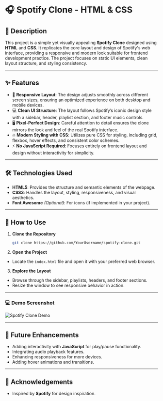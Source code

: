 # 🎧 Spotify Clone - HTML & CSS

## 📖 Description

This project is a simple yet visually appealing **Spotify Clone** designed using **HTML** and **CSS**. It replicates the core layout and design of Spotify's web interface, providing a responsive and modern look suitable for frontend development practice. The project focuses on static UI elements, clean layout structure, and styling consistency.

---

## ✨ Features

- 🎨 **Responsive Layout**: The design adjusts smoothly across different screen sizes, ensuring an optimized experience on both desktop and mobile devices.
- 💻 **Clean UI Structure**: The layout follows Spotify’s iconic design style with a sidebar, header, playlist section, and footer music controls.
- 🖥️ **Pixel-Perfect Design**: Careful attention to detail ensures the clone mirrors the look and feel of the real Spotify interface.
- 🔥 **Modern Styling with CSS**: Utilizes pure CSS for styling, including grid, flexbox, hover effects, and consistent color schemes.
- ⚡ **No JavaScript Required**: Focuses entirely on frontend layout and design without interactivity for simplicity.

---

## 🛠️ Technologies Used

- **HTML5**: Provides the structure and semantic elements of the webpage.
- **CSS3**: Handles the layout, styling, responsiveness, and visual aesthetics.
- **Font Awesome** *(Optional)*: For icons (if implemented in your project).

---

## 🚀 How to Use

1. **Clone the Repository**
   ```bash
   git clone https://github.com/YourUsername/spotify-clone.git

2. **Open the Project**
- Locate the `index.html` file and open it with your preferred web browser.

3. **Explore the Layout**
- Browse through the sidebar, playlists, headers, and footer sections.
- Resize the window to see responsive behavior in action.

---

### 💻 Demo Screenshot

![Spotify Clone Demo](assets/Spotify-Screenshot.png)

---

## 🎯 Future Enhancements

- Adding interactivity with **JavaScript** for play/pause functionality.
- Integrating audio playback features.
- Enhancing responsiveness for more devices.
- Adding hover animations and transitions.

---

## 🙏 Acknowledgements

- Inspired by **Spotify** for design inspiration.

